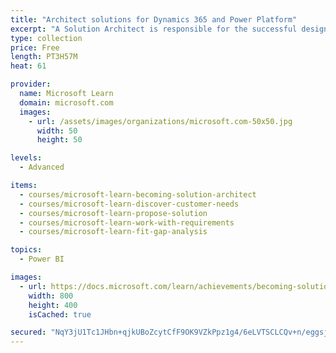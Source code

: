 ```yaml
---
title: "Architect solutions for Dynamics 365 and Power Platform"
excerpt: "A Solution Architect is responsible for the successful design, implementation, deployment, and adoption of an overall solution. A Solution Architect ensures that the solution meets the customer’s needs now and in the future. While the Solution Architect may not “click the buttons” during a deployment, they are ultimately responsible for the solution and work closely with the deployment team.\nThis learning path covers the pre-sales and analysis phases of a project to include:\n\nWhat it takes to become a Solution Architect.\nDiscovering customer needs.\nProposing a solution.\nWorking with requirements.\nPerforming fit-gap analysis.\n\nInstructor-led training (ILT) is scheduled for March 2020 that provides more hands-on activities and both this path and ILT are needed for the exam."
type: collection
price: Free
length: PT3H57M
heat: 61

provider:
  name: Microsoft Learn
  domain: microsoft.com
  images:
    - url: /assets/images/organizations/microsoft.com-50x50.jpg
      width: 50
      height: 50

levels:
  - Advanced

items:
  - courses/microsoft-learn-becoming-solution-architect
  - courses/microsoft-learn-discover-customer-needs
  - courses/microsoft-learn-propose-solution
  - courses/microsoft-learn-work-with-requirements
  - courses/microsoft-learn-fit-gap-analysis

topics:
  - Power BI

images:
  - url: https://docs.microsoft.com/learn/achievements/becoming-solution-architect-social.png
    width: 800
    height: 400
    isCached: true

secured: "NqY3jU1Tc1JHbn+qjkUBoZcytCfF9OK9VZkPpz1g4/6eLVTSCLCQv+n/eggsjlG9Wo8qVJy6SlS92MdEVCTozg0j11mCEiLc20vL0/xoShBl46YKJoUbcyNe6pImDiU1dwkvrwPDpB/sVxA6KEk+gqnOHfuTaEkDEp8cNe1OG7Rg7zS2YIAa4Uz+y+lwe06+5vKJOOf+AUW8DJV6BQ4EGpaoKUiEAQL9VsB9A0JDWMIg0z7zb4p47bXEYyvzNSDfI4CCDGb0nIFilVUvOdA4AyD1MsONk5m/RYDc3/hnRJlRK+Ze/LmbHeLCtKNW+iHwxF0UibGNqMNGi3m9NtNFbA==;gR2YXLKZEJTbXspXhDHcjQ=="
---
```


